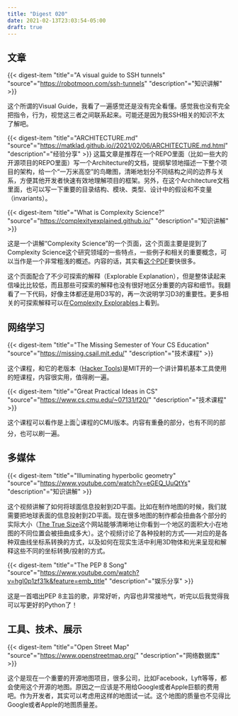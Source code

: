 ```yaml
---
title: "Digest 020"
date: 2021-02-13T23:03:54-05:00
draft: true
---
```


## 文章
{{< digest-item "title"="A visual guide to SSH tunnels" "source"="https://robotmoon.com/ssh-tunnels" "description"="知识讲解" >}}

这个所谓的Visual Guide，我看了一遍感觉还是没有完全看懂。感觉我也没有完全把指令，行为，视觉这三者之间联系起来。可能还是因为我SSH相关的知识不太了解吧。

{{< digest-item "title"="ARCHITECTURE.md" "source"="https://matklad.github.io//2021/02/06/ARCHITECTURE.md.html" "description"="经验分享" >}}
这篇文章是推荐在一个REPO里面（比如一些大的开源项目的REPO里面）写一个Architecture的文档，提纲挈领地描述一下整个项目的架构，给一个“一万米高空”的鸟瞰图，清晰地划分不同结构之间的边界与关系，方便其他开发者快速有效地理解项目的框架。另外，在这个Architecture文档里面，也可以写一下重要的目录结构、模块、类型、设计中的假设和不变量（invariants）。

{{< digest-item "title"="What is Complexity Science?" "source"="https://complexityexplained.github.io/" "description"="知识讲解" >}}

这是一个讲解“Complexity Science”的一个页面，这个页面主要是提到了Complexity Science这个研究领域的一些特点，一些例子和相关的重要概念，可以当作是一个非常粗浅的概述。内容的话，其实看[这个PDF](https://complexityexplained.github.io/ComplexityExplained.pdf)要快很多。

这个页面配合了不少可探索的解释（Explorable Explanation），但是整体读起来信噪比比较低，而且那些可探索的解释也没有很好地区分重要的内容和细节。我翻看了一下代码，好像主体都还是用D3写的，再一次说明学习D3的重要性。更多相关的可探索解释可以在[Complexity Explorables](http://www.complexity-explorables.org/)上看到。

## 网络学习

{{< digest-item "title"="The Missing Semester of Your CS Education" "source"="https://missing.csail.mit.edu/" "description"="技术课程" >}}

这个课程，和它的老版本（[Hacker Tools](https://hacker-tools.github.io/lectures/))是MIT开的一个讲计算机基本工具使用的短课程，内容很实用，值得刷一遍。

{{< digest-item "title"="Great Practical Ideas in CS" "source"="https://www.cs.cmu.edu/~07131/f20/" "description"="技术课程" >}}

这个课程可以看作是上面👆课程的CMU版本。内容有重叠的部分，也有不同的部分，也可以刷一遍。

## 多媒体

{{< digest-item "title"="Illuminating hyperbolic geometry" "source"="https://www.youtube.com/watch?v=eGEQ_UuQtYs" "description"="知识讲解" >}}

这个视频讲解了如何将球面信息投射到2D平面。比如在制作地图的时候，我们就需要把地球表面的信息投射到2D平面。现在很多地图的制作都会扭曲各个部分的实际大小（[The True Size](https://thetruesize.com/)这个网站能够清晰地让你看到一个地区的面积大小在地图的不同位置会被扭曲成多大）。这个视频讨论了各种投射的方式——对应的是各种双曲线坐标系转换的方式，以及如何在现实生活中利用3D物体和光来呈现和解释这些不同的坐标转换/投射的方式。

{{< digest-item "title"="The PEP 8 Song" "source"="https://www.youtube.com/watch?v=hgI0p1zf31k&feature=emb_title" "description"="娱乐分享" >}}

这是一首唱出PEP 8主旨的歌，非常好听，内容也非常接地气，听完以后我觉得我可以写更好的Python了！

## 工具、技术、展示

{{< digest-item "title"="Open Street Map" "source"="https://www.openstreetmap.org/" "description"="网络数据库" >}}

这个是现在一个重要的开源地图项目，很多公司，比如Facebook，Lyft等等，都会使用这个开源的地图。原因之一应该是不用给Google或者Apple巨额的费用吧。作为开发者，其实可以考虑用这样的地图试一试。这个地图的质量也不见得比Google或者Apple的地图质量差。
